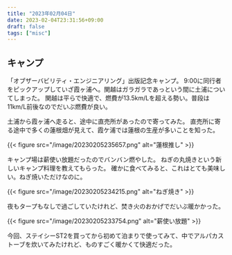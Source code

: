 ```yaml
---
title: "2023年02月04日"
date: 2023-02-04T23:31:56+09:00
draft: false
tags: ["misc"]
---
```


## キャンプ

「オブザーバビリティ・エンジニアリング」出版記念キャンプ。
9:00に同行者をピックアップしていざ霞ヶ浦へ。関越はガラガラであっという間に土浦についてしまった。
関越は平らで快適で、燃費が13.5km/Lを超える勢い。普段は11km/L前後なのでだいぶ燃費が良い。

土浦から霞ヶ浦へ走ると、途中に直売所があったので寄ってみた。
直売所に寄る途中で多くの蓮根畑が見えて、霞ケ浦では蓮根の生産が多いことを知った。

{{< figure src="/image/20230205235657.png" alt="蓮根推し" >}}

キャンプ場は薪使い放題だったのでバンバン燃やした。
ねぎの丸焼きという新しいキャンプ料理を教えてもらった。
確かに食べてみると、これはとても美味しい。ねぎ焼いただけなのに。

{{< figure src="/image/20230205234215.png" alt="ねぎ焼き" >}}

夜もタープもなしで過ごしていたけれど、焚き火のおかげでだいぶ暖かかった。

{{< figure src="/image/20230205233754.png" alt="薪使い放題" >}}

今回、ステイシーST2を買ってから初めて泊まりで使ってみて、中でアルパカストーブを炊いてみたけれど、ものすごく暖かくて快適だった。
